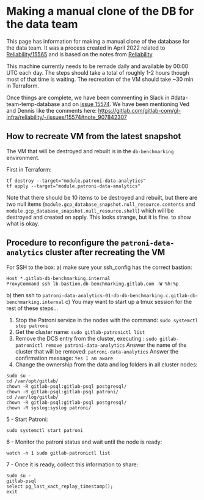 # Making a manual clone of the DB for the data team

This page has information for making a manual clone of the database for the data team.
It was a process created in April 2022 related to [Reliability/15565](https://gitlab.com/gitlab-com/gl-infra/reliability/-/issues/15565)
and is based on the notes from [Reliability](https://gitlab.com/gitlab-com/gl-infra/reliability/-/issues/15574).

This machine currently needs to be remade daily and available by 00:00 UTC each day.
The steps should take a total of roughly 1-2 hours though most of that time is waiting.  The recreation of the VM should take ~30 min in Terraform.

Once things are complete, we have been commenting in Slack in #data-team-temp-database and on [issue 15574](https://gitlab.com/gitlab-com/gl-infra/reliability/-/issues/15574). We have been mentioning Ved and Dennis like the comments here: <https://gitlab.com/gitlab-com/gl-infra/reliability/-/issues/15574#note_907842307>

## How to recreate VM from the latest snapshot

The VM that will be destroyed and rebuilt is in the `db-benchmarking` environment.

First in Terraform:

```
tf destroy --target="module.patroni-data-analytics"
tf apply --target="module.patroni-data-analytics"
```

Note that there should be 10 items to be destroyed and rebuilt, but there are two null items (`module.gcp_database_snapshot.null_resource.contents` and `module.gcp_database_snapshot.null_resource.shell`) which will be destroyed and created on apply.  This looks strange, but it is fine.
<sample output> to show what is okay.

## Procedure to reconfigure the `patroni-data-analytics` cluster after recreating the VM

For SSH to the box:
a) make sure your ssh_config has the correct bastion:

```
Host *.gitlab-db-benchmarking.internal
ProxyCommand ssh lb-bastion.db-benchmarking.gitlab.com -W %h:%p
```

b) then ssh to `patroni-data-analytics-01-db-db-benchmarking.c.gitlab-db-benchmarking.internal`
c) You may want to start up a tmux session for the rest of these steps...

1. Stop the Patroni service in the nodes with the command: `sudo systemctl stop patroni`
2. Get the cluster name: `sudo gitlab-patronictl list`
3. Remove the DCS entry from the cluster, executing : `sudo gitlab-patronictl remove patroni-data-analytics`
Answer the name of the cluster that will be removed: `patroni-data-analytics`
Answer the confirmation message: `Yes I am aware`
4. Change the ownership from the data and log folders in all cluster nodes:

```
sudo su -
cd /var/opt/gitlab/
chown -R gitlab-psql:gitlab-psql postgresql/
chown -R gitlab-psql:gitlab-psql patroni/
cd /var/log/gitlab/
chown -R gitlab-psql:gitlab-psql postgresql/
chown -R syslog:syslog patroni/
```

5 - Start Patroni:

```
sudo systemctl start patroni
```

6 - Monitor the patroni status and wait until the node is ready:

```
watch -n 1 sudo gitlab-patronictl list
```

7 - Once it is ready, collect this information to share:

```
sudo su -
gitlab-psql
select pg_last_xact_replay_timestamp();
exit
```
